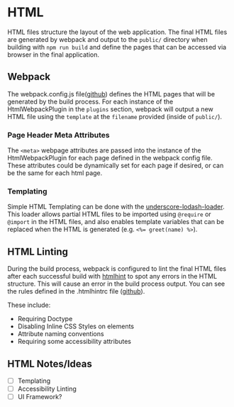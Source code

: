 # HTML
HTML files structure the layout of the web application. The final HTML files are generated by webpack and
output to the `public/` directory when building with `npm run build` and define the pages that can be accessed via browser in the final application.


## Webpack
The webpack.config.js file([github](https://github.com/devlinjunker/template.webpack.fend/blob/master/webpack.config.js))
defines the HTML pages that will be generated by the build process. For each instance of the HtmlWebpackPlugin
in the `plugins` section, webpack will output a new HTML file using the `template` at the `filename` provided
(inside of `public/`).

### Page Header Meta Attributes
The `<meta>` webpage attributes are passed into the instance of the HtmlWebpackPlugin for each page defined in the webpack config file. These attributes could be dynamically set for each page if desired, or can be the same for each html page.

### Templating
Simple HTML Templating can be done with the [underscore-lodash-loader](https://github.com/emaphp/underscore-template-loader).
This loader allows partial HTML files to be imported using `@require` or `@import` in the HTML files, and
also enables template variables that can be replaced when the HTML is generated (e.g. `<%= greet(name) %>`).


## HTML Linting
During the build process, webpack is configured to lint the final HTML files after each successful build with
[htmlhint](https://github.com/htmlhint/HTMLHint) to spot any errors in the HTML structure. This will cause an
error in the build process output. You can see the rules defined in the .htmlhintrc file
([github](https://github.com/devlinjunker/template.webpack.fend/blob/master/.htmlhintrc)).

These include:
 - Requiring Doctype
 - Disabling Inline CSS Styles on elements
 - Attribute naming conventions
 - Requiring some accessibility attributes


## HTML Notes/Ideas
 - [ ] Templating
 - [ ] Accessibility Linting
 - [ ] UI Framework?
